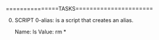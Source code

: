 
===============TASKS======================

 0. SCRIPT 0-alias: is a script that creates an alias.

	Name: ls
	Value: rm *

